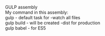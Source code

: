 GULP assembly<br/>
My command in this assembly:<br/>
gulp - default task for -watch all files<br/>
gulp build - will be created -dist for production<br/>
gulp babel - for ES5
